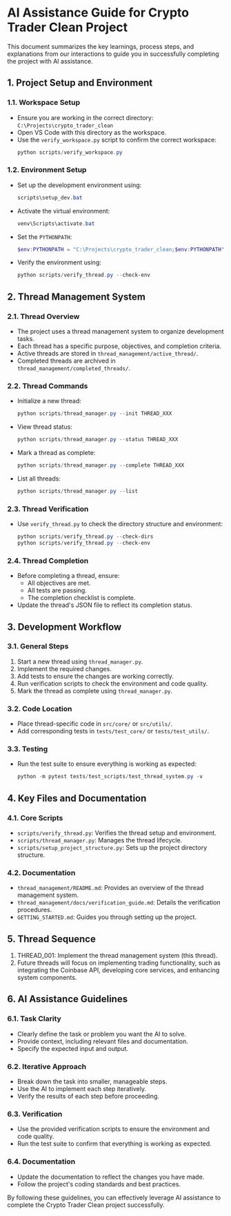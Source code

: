 # AI Assistance Guide for Crypto Trader Clean Project

This document summarizes the key learnings, process steps, and explanations from our interactions to guide you in successfully completing the project with AI assistance.

## 1. Project Setup and Environment

### 1.1. Workspace Setup
- Ensure you are working in the correct directory: `C:\Projects\crypto_trader_clean`
- Open VS Code with this directory as the workspace.
- Use the `verify_workspace.py` script to confirm the correct workspace:
  ```powershell
  python scripts/verify_workspace.py
  ```

### 1.2. Environment Setup
- Set up the development environment using:
  ```powershell
  scripts\setup_dev.bat
  ```
- Activate the virtual environment:
  ```powershell
  venv\Scripts\activate.bat
  ```
- Set the `PYTHONPATH`:
  ```powershell
  $env:PYTHONPATH = "C:\Projects\crypto_trader_clean;$env:PYTHONPATH"
  ```
- Verify the environment using:
  ```powershell
  python scripts/verify_thread.py --check-env
  ```

## 2. Thread Management System

### 2.1. Thread Overview
- The project uses a thread management system to organize development tasks.
- Each thread has a specific purpose, objectives, and completion criteria.
- Active threads are stored in `thread_management/active_thread/`.
- Completed threads are archived in `thread_management/completed_threads/`.

### 2.2. Thread Commands
- Initialize a new thread:
  ```powershell
  python scripts/thread_manager.py --init THREAD_XXX
  ```
- View thread status:
  ```powershell
  python scripts/thread_manager.py --status THREAD_XXX
  ```
- Mark a thread as complete:
  ```powershell
  python scripts/thread_manager.py --complete THREAD_XXX
  ```
- List all threads:
  ```powershell
  python scripts/thread_manager.py --list
  ```

### 2.3. Thread Verification
- Use `verify_thread.py` to check the directory structure and environment:
  ```powershell
  python scripts/verify_thread.py --check-dirs
  python scripts/verify_thread.py --check-env
  ```

### 2.4. Thread Completion
- Before completing a thread, ensure:
  - All objectives are met.
  - All tests are passing.
  - The completion checklist is complete.
- Update the thread's JSON file to reflect its completion status.

## 3. Development Workflow

### 3.1. General Steps
1. Start a new thread using `thread_manager.py`.
2. Implement the required changes.
3. Add tests to ensure the changes are working correctly.
4. Run verification scripts to check the environment and code quality.
5. Mark the thread as complete using `thread_manager.py`.

### 3.2. Code Location
- Place thread-specific code in `src/core/` or `src/utils/`.
- Add corresponding tests in `tests/test_core/` or `tests/test_utils/`.

### 3.3. Testing
- Run the test suite to ensure everything is working as expected:
  ```powershell
  python -m pytest tests/test_scripts/test_thread_system.py -v
  ```

## 4. Key Files and Documentation

### 4.1. Core Scripts
- `scripts/verify_thread.py`: Verifies the thread setup and environment.
- `scripts/thread_manager.py`: Manages the thread lifecycle.
- `scripts/setup_project_structure.py`: Sets up the project directory structure.

### 4.2. Documentation
- `thread_management/README.md`: Provides an overview of the thread management system.
- `thread_management/docs/verification_guide.md`: Details the verification procedures.
- `GETTING_STARTED.md`: Guides you through setting up the project.

## 5. Thread Sequence

1.  THREAD_001: Implement the thread management system (this thread).
2.  Future threads will focus on implementing trading functionality, such as integrating the Coinbase API, developing core services, and enhancing system components.

## 6. AI Assistance Guidelines

### 6.1. Task Clarity
- Clearly define the task or problem you want the AI to solve.
- Provide context, including relevant files and documentation.
- Specify the expected input and output.

### 6.2. Iterative Approach
- Break down the task into smaller, manageable steps.
- Use the AI to implement each step iteratively.
- Verify the results of each step before proceeding.

### 6.3. Verification
- Use the provided verification scripts to ensure the environment and code quality.
- Run the test suite to confirm that everything is working as expected.

### 6.4. Documentation
- Update the documentation to reflect the changes you have made.
- Follow the project's coding standards and best practices.

By following these guidelines, you can effectively leverage AI assistance to complete the Crypto Trader Clean project successfully.
